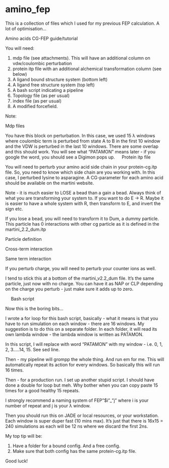 # amino_fep
This is a collection of files which I used for my previous FEP calculation. A lot of optimisation...

Amino acids CG-FEP guide/tutorial

 

You will need:

1. mdp file (see attachments). This will have an additional column on vdw/coulombic perturbation
2. protein itp file with an additional alchemical transformation column (see below)
3. A ligand bound structure system (bottom left)
4. A ligand free structure system (top left)
5. A bash script indicating a pipeline
6. Topology file (as per usual)
7. index file (as per usual)
8. A modified forcefield.

Note:

Mdp files


You have this block on perturbation. In this case, we used 15 λ windows where coulombic term is perturbed from state A to B in the first 10 window and the VDW is perturbed in the last 10 windows. There are some overlap and this should work.
You will see what “PATAMON” means later - if you google the word, you should see a Digimon pops up.  
Protein itp file

 

You will need to perturb your amino acid side chain in your protein-cg.itp file. So, you need to know which side chain are you working with. In this case, I perturbed lysine to asparagine. A CG-parameter for each amino acid should be available on the martini website.

Note - it is much easier to LOSE a bead than a gain a bead. Always think of what you are transforming your system to. If you want to do E → R. Maybe it is easier to have a whole system with R, then transform to E, and invert the sign etc.

If you lose a bead, you will need to transform it to Dum, a dummy particle. This particle has 0 interactions with other cg particle as it is defined in the martini_2.2_dum.itp

Particle definition
 
Cross-term interaction
 
Same term interaction
 
If you perturb charge, you will need to perturb your counter ions as well.

I tend to stick this at a bottom of the martini_v2.2_dum file. It’s the same particle, just now with no charge. You can have it as NAP or CLP depending on the charge you perturb - just make sure it adds up to zero.

 
Bash script

Now this is the boring bits…


I wrote a for loop for this bash script, basically - what it means is that you have to run simulation on each window - there are 16 windows. My suggestion is to do this on a separate folder. In each folder, it will read its own lambda window - the lambda window is written as PATAMON.

In this script, I will replace with word “PATAMON” with my window - i.e. 0, 1, 2, 3…..14, 15. See sed line.

Then - my pipeline will grompp the whole thing. And run em for me. This will automatically repeat its action for every windows. So basically this will run 16 times.

 

Then - for a production run. I set up another stupid script. I should have done a double for loop but meh. Why bother when you can copy paste 15 times for a good healthy 15 repeats.

I strongly recommend a naming system of FEP”$i”_”j” where i is your number of repeat and j is your λ window.

Then you should run this on JADE or local resources, or your workstation. Each window is super duper fast (10 mins max). It’s just that there is 16x15 = 240 simulations as each will be 12 ns where we discard the first 2ns.

My top tip will be:

1) Have a folder for a bound config. And a free config. 
2) Make sure that both config has the same protein-cg.itp file.

Good luck!



